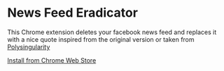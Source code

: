 News Feed Eradicator
====================

This Chrome extension deletes your facebook news feed
and replaces it with a nice quote inspired from the 
original version or taken from
[Polysingularity](http://polysingularity.com)

[Install from Chrome Web Store](https://chrome.google.com/webstore/detail/news-feed-eradicator-for/fjcldmjmjhkklehbacihaiopjklihlgg?hl=en)
